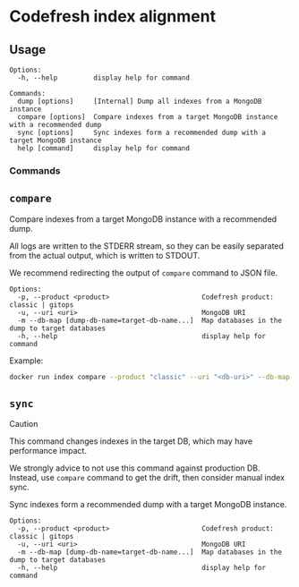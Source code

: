 # Codefresh index alignment

## Usage

```
Options:
  -h, --help         display help for command

Commands:
  dump [options]     [Internal] Dump all indexes from a MongoDB instance
  compare [options]  Compare indexes from a target MongoDB instance with a recommended dump
  sync [options]     Sync indexes form a recommended dump with a target MongoDB instance
  help [command]     display help for command
```



### Commands

## `compare`

Compare indexes from a target MongoDB instance with a recommended dump.

All logs are written to the STDERR stream, so they can be easily separated from the actual output, which is written to STDOUT.

We recommend redirecting the output of `compare` command to JSON file.

```
Options:
  -p, --product <product>                       Codefresh product: classic | gitops
  -u, --uri <uri>                               MongoDB URI
  -m --db-map [dump-db-name=target-db-name...]  Map databases in the dump to target databases
  -h, --help                                    display help for command
```

Example:

```sh
docker run index compare --product "classic" --uri "<db-uri>" --db-map google_production=local > drift.json
```

## `sync`

> [!CAUTION]
> This command changes indexes in the target DB, which may have performance impact.
>
> We strongly advice to not use this command against production DB. Instead, use `compare` command to get the drift, then consider manual index sync.


Sync indexes form a recommended dump with a target MongoDB instance.

```
Options:
  -p, --product <product>                       Codefresh product: classic | gitops
  -u, --uri <uri>                               MongoDB URI
  -m --db-map [dump-db-name=target-db-name...]  Map databases in the dump to target databases
  -h, --help                                    display help for command
```
